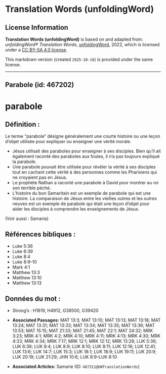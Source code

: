 # Translation Words (unfoldingWord)

## License Information

**Translation Words (unfoldingWord)** is based on and adapted from: _unfoldingWord® Translation Words_, [unfoldingWord](https://unfoldingword.org/utw), 2022, which is licensed under a [CC BY-SA 4.0 license](https://creativecommons.org/licenses/by-sa/4.0/legalcode.en).

This markdown version (created `2025-10-16`) is provided under the same license.



--------------------------------

## Parabole (id: 467202)

parabole
========

Définition :
------------

Le terme “parabole” désigne généralement une courte histoire ou une leçon d’objet utilisée pour expliquer ou enseigner une vérité morale.

* Jésus utilisait des paraboles pour enseigner à ses disciples. Bien qu’il ait également raconté des paraboles aux foules, il n’a pas toujours expliqué la parabole.
* Une parabole pouvait être utilisée pour révéler la vérité à ses disciples tout en cachant cette vérité à des personnes comme les Pharisiens qui ne croyaient pas en Jésus.
* Le prophète Nathan a raconté une parabole à David pour montrer au roi son terrible péché.
* L’histoire du bon Samaritain est un exemple de parabole qui est une histoire. La comparaison de Jésus entre les vieilles outres et les outres neuves est un exemple de parabole qui était une leçon d’objet pour aider les disciples à comprendre les enseignements de Jésus.

(Voir aussi : Samaria)

Références bibliques :
----------------------

* Luke 5:36
* Luke 6:39
* Luke 8:4
* Luke 8:9–10
* Mark 4:1
* Matthew 13:3
* Matthew 13:10
* Matthew 13:13

Données du mot :
----------------

* Strong’s : H1819, H4912, G38500, G39420

* **Associated Passages:** MAT 13:3; MAT 13:10; MAT 13:13; MAT 13:18; MAT 13:24; MAT 13:31; MAT 13:33; MAT 13:34; MAT 13:35; MAT 13:36; MAT 13:53; MAT 15:15; MAT 21:33; MAT 21:45; MAT 22:1; MAT 24:32; MRK 3:23; MRK 4:1; MRK 4:2; MRK 4:10; MRK 4:11; MRK 4:13; MRK 4:30; MRK 4:33; MRK 4:34; MRK 7:17; MRK 12:1; MRK 12:12; MRK 13:28; LUK 5:36; LUK 6:39; LUK 8:4; LUK 8:9; LUK 8:10; LUK 8:11; LUK 12:16; LUK 12:41; LUK 13:6; LUK 14:7; LUK 15:3; LUK 18:1; LUK 18:9; LUK 19:11; LUK 20:9; LUK 20:19; LUK 21:29; JHN 10:6; LUK 8:9–LUK 8:10
* **Associated Articles:** Samarie (ID: `467311@UWTranslationWords`)

